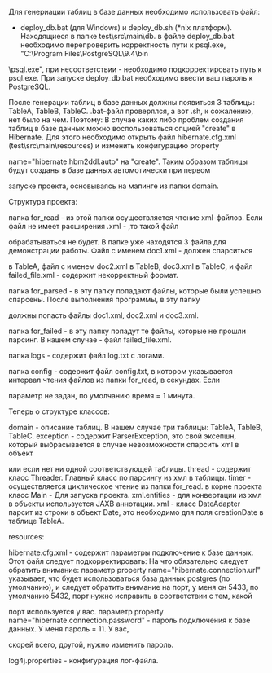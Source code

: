 Для генериации таблиц в базе данных необходимо использовать файл: 
- deploy_db.bat (для Windows) и deploy_db.sh (*nix платформ). Находящиеся в папке test\src\main\db.
в файле deploy_db.bat необходимо перепроверить корректность пути к psql.exe, "C:\Program Files\PostgreSQL\9.4\bin

\psql.exe", при несоответствии - необходимо подкорректировать путь к psql.exe.
При запуске deploy_db.bat необходимо ввести ваш пароль к PostgreSQL.

После генерации таблиц в базе данных должны появиться 3 таблицы: TableA, TableB, TableC.
.bat-файл проверялся, а вот .sh, к сожалению, нет было на чем. Поэтому:
В случае каких либо проблем создания таблиц в базе данных можно воспользоваться опцией "create" в Hibernate.
Для этого необходимо открыть файл hibernate.cfg.xml (test\src\main\resources) и изменить конфигурацию property 

name="hibernate.hbm2ddl.auto" на "create". Таким образом таблицы будут созданы в базе данных автомотически при первом 

запуске проекта, основываясь на мапинге из папки domain.

Структура проекта:

папка for_read - из этой папки осуществляется чтение xml-файлов. Если файл не имеет расширения .xml - ,то такой файл 

обрабатываться не будет. В папке уже находятся 3 файла для демонстрации работы. Файл с именем doc1.xml - должен спарситься 

в TableA, файл с именем doc2.xml в TableB, doc3.xml в TableC, и файл failed_file.xml - содержит некорректный формат.

папка for_parsed - в эту папку попадают файлы, которые были успешно спарсены. После выполнения программы, в эту папку 

должны попасть файлы doc1.xml, doc2.xml и doc3.xml.

папка for_failed - в эту папку попадут те файлы, которые не прошли парсинг. В нашем случае - файл failed_file.xml.

папка logs - содержит файл log.txt с логами.

папка config - содержит файл config.txt, в котором указывается интервал чтения файлов из папки for_read, в секундах. Если 

параметр не задан, по умолчанию время = 1 минута.

Теперь о структуре классов:

domain - описание таблиц. В нашем случае три таблицы: TableA, TableB, TableC.
exception - содержит ParserException, это свой эксепшн, который выбрасывается в случае невозможности спарсить xml в объект 

или если нет ни одной соответствующей таблицы.
thread - содержит класс Threader. Главный класс по парсингу из хмл в таблицы.
timer - осуществляется циклическое чтение из папки for_read.
в корне проекта класс Main - Для запуска проекта.
xml.entities - для конвертации из хмл в объекты используется JAXB аннотации.
xml - класс DateAdapter парсит из строки в объект Date, это необходимо для поля creationDate в таблице TableA.

resources:

hibernate.cfg.xml - содержит параметры подключение к базе данных. Этот файл следует подкорректировать:
На что обязательно следует обратить внимание:
параметр property name="hibernate.connection.url" указывает, что будет использоваться база данных postgres (по умолчанию),
и следует обратить внимание на порт, у меня он 5433, по умолчанию 5432, порт нужно исправить в соответствии с тем, какой 

порт используется у вас.
параметр property name="hibernate.connection.password" - пароль подключения к базе данных. У меня пароль = 11. У вас, 

скорей всего, другой, нужно изменить пароль.

log4j.properties - конфигурация лог-файла.
  

